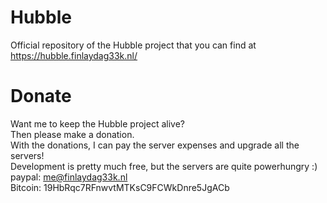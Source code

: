 # Hubble
Official repository of the Hubble project that you can find at https://hubble.finlaydag33k.nl/

# Donate
Want me to keep the Hubble project alive?  
Then please make a donation.  
With the donations, I can pay the server expenses and upgrade all the servers!  
Development is pretty much free, but the servers are quite powerhungry :)  
paypal: me@finlaydag33k.nl  
Bitcoin: 19HbRqc7RFnwvtMTKsC9FCWkDnre5JgACb